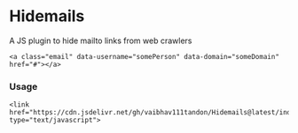# Hidemails
A JS plugin to hide mailto links from web crawlers

```
<a class="email" data-username="somePerson" data-domain="someDomain" href="#"></a>
```

### Usage

```
<link href="https://cdn.jsdelivr.net/gh/vaibhav111tandon/Hidemails@latest/index.js" type="text/javascript">
```
